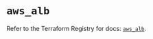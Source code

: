 # `aws_alb`

Refer to the Terraform Registry for docs: [`aws_alb`](https://registry.terraform.io/providers/hashicorp/aws/5.95.0/docs/resources/alb).
